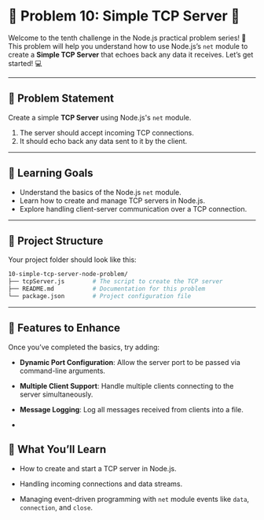 # 🌟 Problem 10: Simple TCP Server 🌟

Welcome to the tenth challenge in the Node.js practical problem series! 🚀 This problem will help you understand how to use Node.js’s `net` module to create a **Simple TCP Server** that echoes back any data it receives. Let’s get started! 💻  

---

## 📝 Problem Statement  

Create a simple **TCP Server** using Node.js's `net` module.  

1. The server should accept incoming TCP connections.  
2. It should echo back any data sent to it by the client.  

---

## 🎯 Learning Goals  

- Understand the basics of the Node.js `net` module.  
- Learn how to create and manage TCP servers in Node.js.  
- Explore handling client-server communication over a TCP connection.  

---

## 📂 Project Structure  

Your project folder should look like this:  

```bash  
10-simple-tcp-server-node-problem/  
├── tcpServer.js        # The script to create the TCP server  
├── README.md           # Documentation for this problem  
└── package.json        # Project configuration file  
```

---

## 🌟 Features to Enhance

Once you’ve completed the basics, try adding:

- **Dynamic Port Configuration**: Allow the server port to be passed via command-line arguments.

- **Multiple Client Support**: Handle multiple clients connecting to the server simultaneously.

- **Message Logging**: Log all messages received from clients into a file.
-

## 🧠 What You’ll Learn

- How to create and start a TCP server in Node.js.

- Handling incoming connections and data streams.

- Managing event-driven programming with `net` module events like `data`, `connection`, and `close`.
